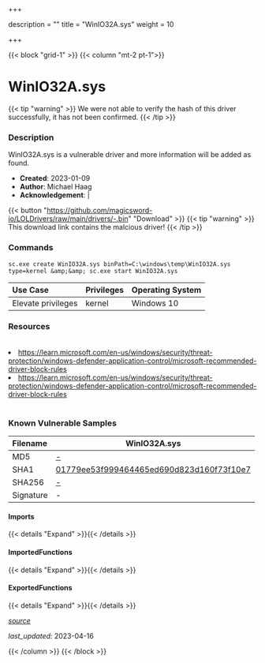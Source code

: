 +++

description = ""
title = "WinIO32A.sys"
weight = 10

+++


{{< block "grid-1" >}}
{{< column "mt-2 pt-1">}}


# WinIO32A.sys 


{{< tip "warning" >}}
We were not able to verify the hash of this driver successfully, it has not been confirmed.
{{< /tip >}}


### Description

WinIO32A.sys is a vulnerable driver and more information will be added as found.

- **Created**: 2023-01-09
- **Author**: Michael Haag
- **Acknowledgement**:  | [](https://twitter.com/)

{{< button "https://github.com/magicsword-io/LOLDrivers/raw/main/drivers/-.bin" "Download" >}}
{{< tip "warning" >}}
This download link contains the malcious driver!
{{< /tip >}}

### Commands

```
sc.exe create WinIO32A.sys binPath=C:\windows\temp\WinIO32A.sys type=kernel &amp;&amp; sc.exe start WinIO32A.sys
```

| Use Case | Privileges | Operating System | 
|:---- | ---- | ---- |
| Elevate privileges | kernel | Windows 10 |

### Resources
<br>
<li><a href=" https://learn.microsoft.com/en-us/windows/security/threat-protection/windows-defender-application-control/microsoft-recommended-driver-block-rules"> https://learn.microsoft.com/en-us/windows/security/threat-protection/windows-defender-application-control/microsoft-recommended-driver-block-rules</a></li>
<li><a href="https://learn.microsoft.com/en-us/windows/security/threat-protection/windows-defender-application-control/microsoft-recommended-driver-block-rules">https://learn.microsoft.com/en-us/windows/security/threat-protection/windows-defender-application-control/microsoft-recommended-driver-block-rules</a></li>
<br>

### Known Vulnerable Samples

| Filename | WinIO32A.sys |
|:---- | ---- | 
| MD5 | <a href="https://www.virustotal.com/gui/file/-">-</a> |
| SHA1 | <a href="https://www.virustotal.com/gui/file/01779ee53f999464465ed690d823d160f73f10e7">01779ee53f999464465ed690d823d160f73f10e7</a> |
| SHA256 | <a href="https://www.virustotal.com/gui/file/-">-</a> |
| Signature | -   |
#### Imports
{{< details "Expand" >}}{{< /details >}}
#### ImportedFunctions
{{< details "Expand" >}}{{< /details >}}
#### ExportedFunctions
{{< details "Expand" >}}{{< /details >}}



[*source*](https://github.com/magicsword-io/LOLDrivers/tree/main/yaml/winio32a.yaml)

*last_updated:* 2023-04-16








{{< /column >}}
{{< /block >}}
